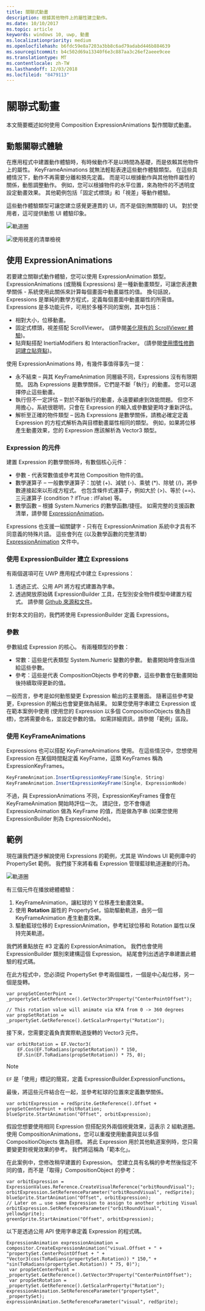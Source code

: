 ```yaml
---
title: 關聯式動畫
description: 根據其他物件上的屬性建立動作。
ms.date: 10/10/2017
ms.topic: article
keywords: windows 10, uwp, 動畫
ms.localizationpriority: medium
ms.openlocfilehash: b6fdc59e8a7203a3bb8c6ad79adabd446b884639
ms.sourcegitcommit: b4c502d69a13340f6e3c887aa3c26ef2aeee9cee
ms.translationtype: MT
ms.contentlocale: zh-TW
ms.lasthandoff: 12/03/2018
ms.locfileid: "8479113"
---
```

# <a name="relation-based-animations"></a>關聯式動畫

本文簡要概述如何使用 Composition ExpressionAnimations 製作關聯式動畫。

## <a name="dynamic-relation-based-experiences"></a>動態關聯式體驗

在應用程式中建置動作體驗時，有時候動作不是以時間為基礎，而是依賴其他物件上的屬性。 KeyFrameAnimations 就無法輕鬆表達這些動作體驗類型。 在這些具體情況下，動作不再需要分離和預先定義。 而是可以根據動作與其他物件屬性的關係，動態調整動作。 例如，您可以根據物件的水平位置，來為物件的不透明度設定動畫效果。 其他範例包括「固定式標頭」和「視差」等動作體驗。

這些動作體驗類型可讓您建立感覺更連貫的 UI，而不是個別無關聯的 UI。 對於使用者，這可提供動態 UI 體驗印象。

![軌道圈](images/animation/orbit.gif)

![使用視差的清單檢視](images/animation/parallax.gif)

## <a name="using-expressionanimations"></a>使用 ExpressionAnimations

若要建立關聯式動作體驗，您可以使用 ExpressionAnimation 類型。 ExpressionAnimations (或簡稱 Expressions) 是一種新動畫類型，可讓您表達數學關係 - 系統使用此關係來計算每個畫面中動畫屬性的值。 換句話說，Expressions 是單純的數學方程式，定義每個畫面中動畫屬性的所需值。 Expressions 是多功能元件，可用於多種不同的案例，其中包括：

- 相對大小，位移動畫。
- 固定式標頭，視差搭配 ScrollViewer。 (請參閱[美化現有的 ScrollViewer 體驗](scroll-input-animations.md))。
- 貼齊點搭配 InertiaModifiers 和 InteractionTracker。 (請參閱[使用慣性修飾詞建立貼齊點](inertia-modifiers.md))。

使用 ExpressionAnimations 時，有幾件事值得事先一提：

- 永不結束 – 與其 KeyFrameAnimation 同層級不同，Expressions 沒有有限期間。 因為 Expressions 是數學關係，它們是不斷「執行」的動畫。 您可以選擇停止這些動畫。
- 執行但不一定評估 – 對於不斷執行的動畫，永遠要顧慮到效能問題。 但您不用擔心，系統很聰明，只會在 Expression 的輸入或參數變更時才重新評估。
- 解析至正確的物件類型 – 因為 Expressions 是數學關係，請務必確定定義 Expression 的方程式解析為與目標動畫屬性相同的類型。 例如，如果將位移產生動畫效果，您的 Expression 應該解析為 Vector3 類型。

### <a name="components-of-an-expression"></a>Expression 的元件

建置 Expression 的數學關係時，有數個核心元件：

- 參數 - 代表常數值或參考其他 Composition 物件的值。
- 數學運算子 – 一般數學運算子：加號 (+)、減號 (-)、乘號 (*)、除號 (/)，將參數連接起來以形成方程式。 也包含條件式運算子，例如大於 (>)、等於 (==)、三元運算子 (condition ? ifTrue : ifFalse) 等。
- 數學函數 – 根據 System.Numerics 的數學函數/捷徑。 如需完整的支援函數清單，請參閱 [ExpressionAnimation](https://docs.microsoft.com/uwp/api/Windows.UI.Composition.ExpressionAnimation)。

Expressions 也支援一組關鍵字 - 只有在 ExpressionAnimation 系統中才具有不同意義的特殊片語。 這些會列在 (以及數學函數的完整清單) [ExpressionAnimation](https://docs.microsoft.com/uwp/api/Windows.UI.Composition.ExpressionAnimation) 文件中。

### <a name="creating-expressions-with-expressionbuilder"></a>使用 ExpressionBuilder 建立 Expressions

有兩個選項可在 UWP 應用程式中建立 Expressions：

1. 透過正式、公用 API 將方程式建置為字串。
1. 透過開放原始碼 ExpressionBuilder 工具，在型別安全物件模型中建置方程式。 請參閱 [Github 來源和文件](https://github.com/Microsoft/WindowsUIDevLabs/tree/master/ExpressionBuilder)。

針對本文的目的，我們將使用 ExpressionBuilder 定義 Expressions。

### <a name="parameters"></a>參數

參數組成 Expression 的核心。 有兩種類型的參數：

- 常數：這些是代表類型 System.Numeric 變數的參數。 動畫開始時會指派值給這些參數。
- 參考：這些是代表 CompositionObjects 參考的參數，這些參數會在動畫開始後持續取得更新的值。

一般而言，參考是如何動態變更 Expression 輸出的主要層面。 隨著這些參考變更，Expression 的輸出也會變更做為結果。 如果您使用字串建立 Expression 或在範本案例中使用 (使用您的 Expression 以多個 CompositionObjects 做為目標)，您將需要命名，並設定參數的值。 如需詳細資訊，請參閱「範例」區段。

### <a name="working-with-keyframeanimations"></a>使用 KeyFrameAnimations

Expressions 也可以搭配 KeyFrameAnimations 使用。 在這些情況中，您想使用 Expression 在某個時間點定義 KeyFrame，這類 KeyFrames 稱為 ExpressionKeyFrames。

```csharp
KeyFrameAnimation.InsertExpressionKeyFrame(Single, String)
KeyFrameAnimation.InsertExpressionKeyFrame(Single, ExpressionNode)
```

不過，與 ExpressionAnimations 不同，ExpressionKeyFrames 僅會在 KeyFrameAnimation 開始時評估一次。 請記住，您不會傳遞 ExpressionAnimation 做為 KeyFrame 的值，而是做為字串 (如果您使用 ExpressionBuilder 則為 ExpressionNode)。

## <a name="example"></a>範例

現在讓我們逐步解說使用 Expressions 的範例，尤其是 Windows UI 範例庫中的 PropertySet 範例。 我們接下來將看看 Expression 管理藍球軌道運動的行為。

![軌道圈](images/animation/orbit.gif)

有三個元件在播放總體體驗：

1. KeyFrameAnimation，讓紅球的 Y 位移產生動畫效果。
1. 使用 **Rotation** 屬性的 PropertySet，協助驅動軌道，由另一個 KeyFrameAnimation 產生動畫效果。
1. 驅動藍球位移的 ExpressionAnimation，參考紅球位移和 Rotation 屬性以保持完美軌道。

我們將重點放在 #3 定義的 ExpressionAnimation。 我們也會使用 ExpressionBuilder 類別來建構這個 Expression。 結尾會列出透過字串建置此體驗的程式碼。

在此方程式中，您必須從 PropertySet 參考兩個屬性，一個是中心點位移，另一個是旋轉。

```
var propSetCenterPoint =
_propertySet.GetReference().GetVector3Property("CenterPointOffset");

// This rotation value will animate via KFA from 0 -> 360 degrees
var propSetRotation = _propertySet.GetReference().GetScalarProperty("Rotation");
```

接下來，您需要定義負責實際軌道旋轉的 Vector3 元件。

```
var orbitRotation = EF.Vector3(
    EF.Cos(EF.ToRadians(propSetRotation)) * 150,
    EF.Sin(EF.ToRadians(propSetRotation)) * 75, 0);
```

> [!NOTE]
> `EF` 是「使用」標記的簡寫，定義 ExpressionBuilder.ExpressionFunctions。

最後，將這些元件結合在一起，並參考紅球的位置來定義數學關係。

```
var orbitExpression = redSprite.GetReference().Offset + propSetCenterPoint + orbitRotation;
blueSprite.StartAnimation("Offset", orbitExpression);
```

假設您想要使用相同 Expression 但搭配另外兩個視覺效果，這表示 2 組軌道圈。 使用 CompositionAnimations，您可以重複使用動畫與並以多個 CompositionObjects 做為目標。 將此 Expression 用於其他軌道案例時，您只需要變更對視覺效果的參考。 我們將這稱為「範本化」。

在此案例中，您修改稍早建置的 Expression。 您建立具有名稱的參考然後指定不同的值，而不是「取得」CompositionObject 的參考：

```
var orbitExpression = ExpressionValues.Reference.CreateVisualReference("orbitRoundVisual");
orbitExpression.SetReferenceParameter("orbitRoundVisual", redSprite);
blueSprite.StartAnimation("Offset", orbitExpression);
// Later on … use same Expression to assign to another orbiting Visual
orbitExpression.SetReferenceParameter("orbitRoundVisual", yellowSprite);
greenSprite.StartAnimation("Offset", orbitExpression);
```

以下是透過公用 API 使用字串定義 Expression 的程式碼。

```
ExpressionAnimation expressionAnimation =
compositor.CreateExpressionAnimation("visual.Offset + " +
"propertySet.CenterPointOffset + " +
"Vector3(cos(ToRadians(propertySet.Rotation)) * 150," + "sin(ToRadians(propertySet.Rotation)) * 75, 0)");
 var propSetCenterPoint = _propertySet.GetReference().GetVector3Property("CenterPointOffset");
 var propSetRotation = _propertySet.GetReference().GetScalarProperty("Rotation");
expressionAnimation.SetReferenceParameter("propertySet", _propertySet);
expressionAnimation.SetReferenceParameter("visual", redSprite);
```

